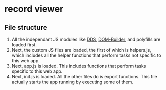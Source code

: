 record viewer
=============

## File structure
 1. All the independant JS modules like [DDS](https://github.com/Daniel-Hug/DDS), [DOM-Builder](https://github.com/Daniel-Hug/DOM-Builder), and polyfills are loaded first.
 1. Next, the custom JS files are loaded, the first of which is helpers.js, which includes all the helper functions that perform tasks not specific to this web app.
 1. Next, app.js is loaded. This includes functions that perform tasks specific to this web app.
 1. Next, init.js is loaded. All the other files do is export functions. This file actually starts the app running by executing some of them.